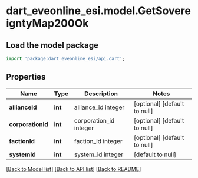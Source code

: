 # dart_eveonline_esi.model.GetSovereigntyMap200Ok

## Load the model package
```dart
import 'package:dart_eveonline_esi/api.dart';
```

## Properties
Name | Type | Description | Notes
------------ | ------------- | ------------- | -------------
**allianceId** | **int** | alliance_id integer | [optional] [default to null]
**corporationId** | **int** | corporation_id integer | [optional] [default to null]
**factionId** | **int** | faction_id integer | [optional] [default to null]
**systemId** | **int** | system_id integer | [default to null]

[[Back to Model list]](../README.md#documentation-for-models) [[Back to API list]](../README.md#documentation-for-api-endpoints) [[Back to README]](../README.md)


